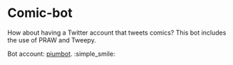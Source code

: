 # Comic-bot

How about having a Twitter account that tweets comics? This bot includes the use of PRAW and Tweepy.

Bot account: [piumbot](https://twitter.com/PiumBot). :simple_smile:
